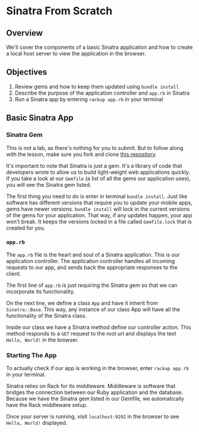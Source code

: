 # Sinatra From Scratch

## Overview

We'll cover the components of a basic Sinatra application and how to create a local host server to view the application in the browser.

## Objectives

1. Review gems and how to keep them updated using `bundle install`
2. Describe the purpose of the application controller and `app.rb` in Sinatra
3. Run a Sinatra app by entering `rackup app.rb` in your terminal

## Basic Sinatra App

### Sinatra Gem

This is not a lab, as there's nothing for you to submit. But to follow along with the lesson, make sure you fork and clone [this repository](https://github.com/learn-co-curriculum/sinatra-from-scratch-readme).

It's important to note that Sinatra is just a gem. It's a library of code that developers wrote to allow us to build light-weight web applications quickly. If you take a look at our `Gemfile` (a list of all the gems our application uses), you will see the Sinatra gem listed.

The first thing you need to do is enter in terminal `bundle install`. Just like software has different versions that require you to update your mobile apps, gems have newer versions. `bundle install` will lock in the current versions of the gems for your application. That way, if any updates happen, your app won't break. It keeps the versions locked in a file called `Gemfile.lock` that is created for you.

### `app.rb`

The `app.rb` file is the heart and soul of a Sinatra application. This is our application controller. The application controller handles all incoming requests to our app, and sends back the appropriate responses to the client.

The first line of `app.rb` is just requiring the Sinatra gem so that we can incorporate its functionality.

On the next line, we define a class `App` and have it inherit from `Sinatra::Base`. This way, any instance of our class App will have all the functionality of the Sinatra class.

Inside our class we have a Sinatra method define our controller action. This method responds to a `GET` request to the root url and displays the text `Hello, World!` in the browser.

### Starting The App

To actually check if our app is working in the browser, enter `rackup app.rb` in your terminal.

Sinatra relies on Rack for its middleware. Middleware is software that bridges the connection between our Ruby application and the database. Because we have the Sinatra gem listed in our Gemfile, we automatically have the Rack middleware setup.

Once your server is running, visit `localhost:9292` in the browser to see `Hello, World!` displayed.